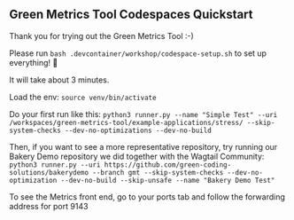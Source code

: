 ## Green Metrics Tool Codespaces Quickstart

Thank you for trying out the Green Metrics Tool :-)

Please run `bash .devcontainer/workshop/codespace-setup.sh` to set up everything! 🚀

It will take about 3 minutes.

Load the env: `source venv/bin/activate`

Do your first run like this: `python3 runner.py --name "Simple Test" --uri /workspaces/green-metrics-tool/example-applications/stress/ --skip-system-checks --dev-no-optimizations --dev-no-build`

Then, if you want to see a more representative repository, try running our Bakery Demo repository we did together with the Wagtail Community: `python3 runner.py --uri https://github.com/green-coding-solutions/bakerydemo --branch gmt --skip-system-checks --dev-no-optimization --dev-no-build --skip-unsafe --name "Bakery Demo Test"`

To see the Metrics front end, go to your ports tab and follow the forwarding address for port 9143
